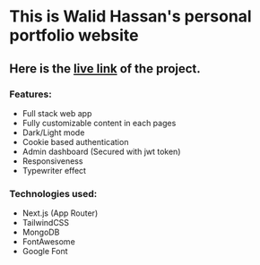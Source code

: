 # This is Walid Hassan's personal portfolio website

## Here is the [live link](http://walid-hassan.vercel.app) of the project.

### Features:

- Full stack web app
- Fully customizable content in each pages
- Dark/Light mode
- Cookie based authentication
- Admin dashboard (Secured with jwt token)
- Responsiveness
- Typewriter effect

### Technologies used:

- Next.js (App Router)
- TailwindCSS
- MongoDB
- FontAwesome
- Google Font
